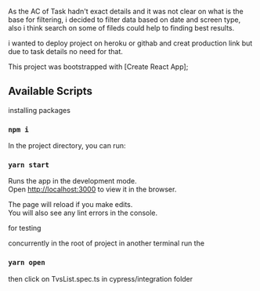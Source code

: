 As the AC of Task hadn't exact details and it was not clear on what 
is the base for filtering, i decided to filter data based on 
date and screen type, also i think search on some of fileds could help to finding best results.

i wanted to deploy project on heroku or githab and creat production link but due to task details no need for that.


This project was bootstrapped with [Create React App];

## Available Scripts

installing packages
### `npm i`

In the project directory, you can run:

### `yarn start`

Runs the app in the development mode.<br />
Open [http://localhost:3000](http://localhost:3000) to view it in the browser.

The page will reload if you make edits.<br />
You will also see any lint errors in the console.


for testing

concurrently in the root of project in another terminal run the 
### `yarn open`
then click on TvsList.spec.ts in cypress/integration folder
